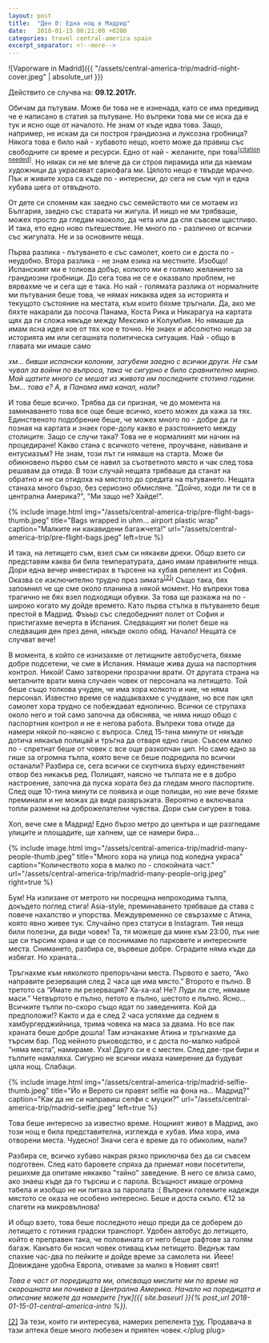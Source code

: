 ```yaml
---
layout: post
title:  "Ден 0: Една нощ в Мадрид"
date:   2018-01-15 00:21:00 +0200
categories: travel central-america spain
excerpt_separator: <!--more-->
---
```


![Vaporware in Madrid]({{ "/assets/central-america-trip/madrid-night-cover.jpeg" | absolute_url }})

Действито се случва на: **09.12.2017г.**

Обичам да пътувам. Може би това не е изненада, като се има предивид че е написано в статия за пътуване. Но въпреки това ми се иска да е тук и ясно още от началото. Не знам от къде идва това. Защо, например, не искам да си построя грандиозна и луксозна гробница? Някога това е било най - хубавото нещо, което може да правиш със свободните си време и ресурси. Едно от най - желаните, при това<sup>[[citation needed](https://xkcd.com/285/)]</sup>. Но някак си не ме влече да си строя пирамида или да наемам художници да украсяват саркофага ми. Цялото нещо е твърде мрачно. Пък и живите хора са къде по - интересни, до сега не съм чул и една хубава шега от отвъдното.

От дете си спомням как заедно със семейството ми се мотаем из България, заедно със старата ни жигула. И нищо не ми трябваше, можех просто да гледам наоколо, да чета или да спя съвсем щастливо. И така, ето едно ново пътешествие. Не много по - различно от всички със жигулата. Не и за основните неща.

<!--more-->

Първа разлика - пътуването е със самолет, което си е доста по - неудобно. Втора разлика - не знам езика на местните. Изобщо! Испанският ми е толкова добър, колкото ми е голямо желанието за грандиозни гробници. До сега това не се е оказвало проблем, не вярвахме че и сега ще е така. Но най - голямата разлика от нормалните ми пътувания беше това, че нямах никаква идея за историята и текущото състояние на местата, към които бяхме тръгнали. Да, ако ме бяхте накарали да посоча Панама, Коста Рика и Никарагуа на картата щях да ги сложа някъде между Мексико и Колумбия. Но нямаше да имам ясна идея кое от тях кое е точно. Не знаех и абсолютно нищо за историята им или сегашната политическа ситуация. Най - общо в главата ми имаше само

_хм... бивши испански колонии, загубени заедно с всички други. Не съм чувал за войни по въпроса, така че сигурно е било сравнително мирно. Май щатите много се мешат из живота им последните стотина години. Ъм... това е? А, в Панама има канал, нали?_

И това беше всичко. Трябва да си призная, че до момента на заминаването това все още беше всичко, което можех да кажа за тях. Единственото подобрение беше, че можех много по - добре да ги позная на картата и знаех горе-долу какво е разстоянието между столиците. Защо се случи така? Това не е нормалният ми начин на процедиране! Какво стана с всичкото четене, проучване, навиване и ентусиазъм? Не знам, този път ги нямаше на старта. Може би обикновено първо съм се навил за съответното място и чак след това решавам да отида. В този случай нещата трябваше да станат на обратно и не си отидоха на мястото до средата на пътуването. Нещата станаха много бързо, без сериозно обмисляне. "Дойчо, ходи ли ти се в централна Америка?", "Ми защо не? Хайде!".

{% include image.html
            img="/assets/central-america-trip/pre-flight-bags-thumb.jpeg"
            title="Bags wrapped in uhm... airport plastic wrap"
            caption="Малките ни какавидени багажчета!"
            url="/assets/central-america-trip/pre-flight-bags.jpeg"
            left=true %}

И така, на летището съм, взел съм си някакви дрехи. Общо взето си представям каква би била температурата, дано имам правилните неща. Дори една вечер инвестирах в търсене на хубав репелент из София. Оказва се изключително трудно през зимата<sup id="ref_2_back">[[2]](#ref_2)</sup>! Също така, бях запомнил че ще сме около планина в някой момент. Но въпреки това трагично не бях взел подходящи обувки. За това ще разкажа на по - широко когато му дойде времето. Като първа стъпка в пътуването беше престой в Мадрид. Фъъър със следобедният полет от София и пристигахме вечерта в Испания. Следващият ни полет беше на следващия ден през деня, някъде около обяд. Начало! Нещата се случват вече!

В момента, в който се изнизахме от летищните автобусчета, бяхме добре подсетени, че сме в Испания. Нямаше жива душа на паспортния контрол. Никой! Само затворени прозрачни врати. От другата страна на металните врати мина случаен човек от персонала на летището. Той беше също толкова учуден, че има хора колкото и ние, че няма персонал. Известно време се надцаквахме с учудване, но все пак цял самолет хора трудно се побеждават еднолично. Всички се струпаха около него и той само започна да обяснява, че няма нищо общо с паспортния контрол и не е негова работа. Въпреки това отиде да намери някой по-наясно с въпроса. След 15-тина минути от някъде дотича някакъв полицай и тръгна да отваря едно гише. Съвсем малко по - спретнат беше от човек с все още разкопчан цип. Но само едно за гише за огромна тълпа, която вече се беше подредила по всички останали? Разбира се, сега всички се скупчиха върху единственият отвор без никакъв ред. Полицаят, наясно че тълпата не е в добро настроение, започна да пуска хората без да гледам много паспортите. След още 10-тина минути се появиха и още полицаи, но ние вече бяхме преминали и не можах да видя развръзката. Вероятно е включвала топли размени на доброжелателни чувства. Дори съм сигурен в това.

Хоп, вече сме в Мадрид! Едно бързо метро до центъра и ще разгледаме улиците и площадите, ще хапнем, ще се намери бира…

{% include image.html
            img="/assets/central-america-trip/madrid-many-people-thumb.jpeg"
            title="Много хора на улица под коледна украса"
            caption="Количеството хора в малко по - спокойната част."
            url="/assets/central-america-trip/madrid-many-people-orig.jpeg"
            right=true %}

Бум! На излизане от метрото ни посрещна непроходима тълпа, докъдето поглед стига! Asia-style, преминаването трябваше да става с повече нахалство и упорства. Междувременно се свързахме с Атина, която явно живее тук. Случайно през статуси в Instagram. Тия неща били полезни, да види човек! Та, тя можеше да мине към 23:00, пък ние ще си търсим храна и ще се поснимаме по парковете и интересните места. Снимането, разбира се, вървеше добре. Сградите няма къде да избягат. Но храната…

Тръгнахме към няколкото препоръчани места. Първото е заето, “Ако направите резервация след 2 часа ще има място.” Второто е пълно. В третото са “Имате ли резервация? Ха-ха-ха! Не? Луди ли сте, нямаме маси.” Четвъртото е пълно, петото е пълно, шестото е пълно. Ясно… Всичките тълпи по-скоро също ядат по заведенията. Кой да предположи!? Както и да е след 2 часа успяхме да седнем в хамбургерджийница, трима човека на маса за двама. Но все пак храната беше добре дошла! Там изчакахме Атина и тръгнахме да търсим бар. Под нейното ръководство, и с доста по-малко наброй “няма места”, намираме. Уха! Друго си е с местен. След две-три бири и тълпите намаляха. Сигурно не всички имаха намерение да будуват цяла нощ. Слабаци.

{% include image.html
            img="/assets/central-america-trip/madrid-selfie-thumb.jpeg"
            title="Йо и Верето си правят selfie на фона на... Мадрид?"
            caption="Как да не си направиш селфи с муцки?"
            url="/assets/central-america-trip/madrid-selfie.jpeg"
            left=true %}

Това беше интересно за известно време. Нощният живот в Мадрид, ако този нощ е била представителна, изглежда е хубав. Има хора, има отворени места. Чудесно! Значи сега е време да го обиколим, нали?

Разбира се, всичко хубаво накрая рязко приключва без да си съвсем подготвен. След като баровете спряха да приемат нови посетители, решихме да опитаме някакво "тайно" заведение. В него се влиза само, ако знаеш къде да го търсиш и с парола. Всъщност имаше огромна табела и изобщо не ни питаха за паролата :( Въпреки големите надежди мястото се оказа не особено интересно. Беше и доста скъпо. €12 за спагети на микровълнова!

И общо взето, това беше последното нещо преди да се доберем до летището с готиния градски транспорт. Удобен автобус до летището, който е преправен така, че половината от него беше рафтове за голям багаж. Какъвто би носил човек отиващ към летището. Веднъж там спахме час-два по пейките и дойде време за самолета ни. Йеее! Довиждане удобна Европа, отиваме за малко в Новият свят!

_Това е част от поредицата ми, описваща мислите ми по време на скорошната ми почивка в Централна Америка. Начало на поредицата и описание можете да намерите [тук]({{ site.baseurl }}{% post_url 2018-01-15-01-central-america-intro %})._

<span id="ref_2">[[2]](#ref_2_back)</span> За тези, които ги интересува, намерих репелента [тук](https://www.google.bg/maps/@42.6935761,23.3511014,3a,60y,154.62h,85.6t/data=!3m6!1e1!3m4!1sTsCn6rptiRlEMnrhEWnQdQ!2e0!7i13312!8i6656?hl=en). Продавача в тази аптека беше много любезен и приятен човек.&lt;/plug plug&gt;
